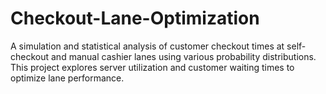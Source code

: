 # Checkout-Lane-Optimization
A simulation and statistical analysis of customer checkout times at self-checkout and manual cashier lanes using various probability distributions. This project explores server utilization and customer waiting times to optimize lane performance.
